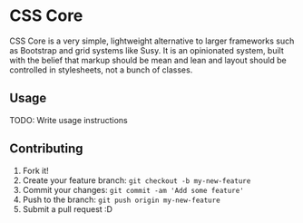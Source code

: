 # CSS Core

CSS Core is a very simple, lightweight alternative to larger frameworks such as Bootstrap and grid systems like Susy. It is an opinionated system, built with the belief that markup should be mean and lean and layout should be controlled in stylesheets, not a bunch of classes.

## Usage

TODO: Write usage instructions

## Contributing

1. Fork it!
2. Create your feature branch: `git checkout -b my-new-feature`
3. Commit your changes: `git commit -am 'Add some feature'`
4. Push to the branch: `git push origin my-new-feature`
5. Submit a pull request :D
